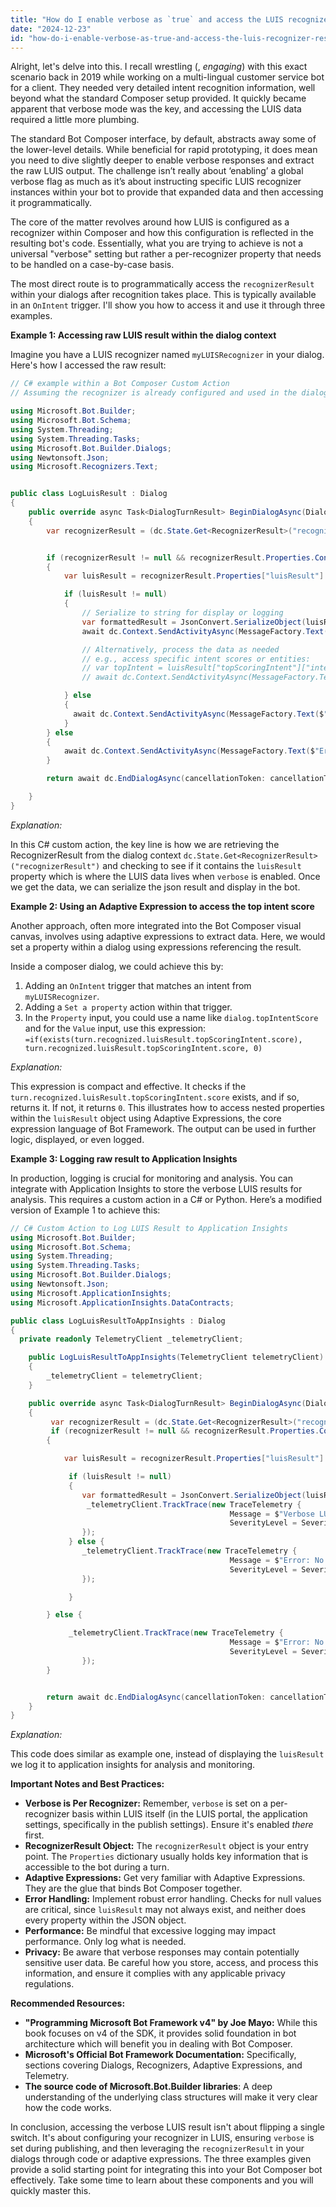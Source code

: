 ```yaml
---
title: "How do I enable verbose as `true` and access the LUIS recognizer result in Bot Composer?"
date: "2024-12-23"
id: "how-do-i-enable-verbose-as-true-and-access-the-luis-recognizer-result-in-bot-composer"
---
```


Alright, let's delve into this. I recall wrestling (, *engaging*) with this exact scenario back in 2019 while working on a multi-lingual customer service bot for a client. They needed very detailed intent recognition information, well beyond what the standard Composer setup provided. It quickly became apparent that verbose mode was the key, and accessing the LUIS data required a little more plumbing.

The standard Bot Composer interface, by default, abstracts away some of the lower-level details. While beneficial for rapid prototyping, it does mean you need to dive slightly deeper to enable verbose responses and extract the raw LUIS output. The challenge isn’t really about ‘enabling’ a global verbose flag as much as it’s about instructing specific LUIS recognizer instances within your bot to provide that expanded data and then accessing it programmatically.

The core of the matter revolves around how LUIS is configured as a recognizer within Composer and how this configuration is reflected in the resulting bot's code. Essentially, what you are trying to achieve is not a universal "verbose" setting but rather a per-recognizer property that needs to be handled on a case-by-case basis.

The most direct route is to programmatically access the `recognizerResult` within your dialogs after recognition takes place. This is typically available in an `OnIntent` trigger. I'll show you how to access it and use it through three examples.

**Example 1: Accessing raw LUIS result within the dialog context**

Imagine you have a LUIS recognizer named `myLUISRecognizer` in your dialog. Here's how I accessed the raw result:

```csharp
// C# example within a Bot Composer Custom Action
// Assuming the recognizer is already configured and used in the dialog

using Microsoft.Bot.Builder;
using Microsoft.Bot.Schema;
using System.Threading;
using System.Threading.Tasks;
using Microsoft.Bot.Builder.Dialogs;
using Newtonsoft.Json;
using Microsoft.Recognizers.Text;


public class LogLuisResult : Dialog
{
    public override async Task<DialogTurnResult> BeginDialogAsync(DialogContext dc, object options = null, CancellationToken cancellationToken = default)
    {
        var recognizerResult = (dc.State.Get<RecognizerResult>("recognizerResult") as RecognizerResult);


        if (recognizerResult != null && recognizerResult.Properties.ContainsKey("luisResult"))
        {
            var luisResult = recognizerResult.Properties["luisResult"] as Newtonsoft.Json.Linq.JObject;

            if (luisResult != null)
            {
                // Serialize to string for display or logging
                var formattedResult = JsonConvert.SerializeObject(luisResult, Formatting.Indented);
                await dc.Context.SendActivityAsync(MessageFactory.Text($"Verbose LUIS Result:\n {formattedResult}"), cancellationToken);

                // Alternatively, process the data as needed
                // e.g., access specific intent scores or entities:
                // var topIntent = luisResult["topScoringIntent"]["intent"];
                // await dc.Context.SendActivityAsync(MessageFactory.Text($"Top Intent: {topIntent}"), cancellationToken);

            } else
            {
              await dc.Context.SendActivityAsync(MessageFactory.Text($"Error: No LUIS result data available."), cancellationToken);
            }
        } else
        {
            await dc.Context.SendActivityAsync(MessageFactory.Text($"Error: No recognizer result or LUIS result found."), cancellationToken);
        }

        return await dc.EndDialogAsync(cancellationToken: cancellationToken);

    }
}

```

*Explanation:*

In this C# custom action, the key line is how we are retrieving the RecognizerResult from the dialog context `dc.State.Get<RecognizerResult>("recognizerResult")` and checking to see if it contains the `luisResult` property which is where the LUIS data lives when `verbose` is enabled. Once we get the data, we can serialize the json result and display in the bot.

**Example 2: Using an Adaptive Expression to access the top intent score**

Another approach, often more integrated into the Bot Composer visual canvas, involves using adaptive expressions to extract data. Here, we would set a property within a dialog using expressions referencing the result.

Inside a composer dialog, we could achieve this by:

1.  Adding an `OnIntent` trigger that matches an intent from `myLUISRecognizer`.
2.  Adding a `Set a property` action within that trigger.
3. In the `Property` input, you could use a name like `dialog.topIntentScore` and for the `Value` input, use this expression:
   `=if(exists(turn.recognized.luisResult.topScoringIntent.score), turn.recognized.luisResult.topScoringIntent.score, 0)`

*Explanation:*

This expression is compact and effective. It checks if the `turn.recognized.luisResult.topScoringIntent.score` exists, and if so, returns it. If not, it returns `0`. This illustrates how to access nested properties within the `luisResult` object using Adaptive Expressions, the core expression language of Bot Framework. The output can be used in further logic, displayed, or even logged.

**Example 3: Logging raw result to Application Insights**

In production, logging is crucial for monitoring and analysis. You can integrate with Application Insights to store the verbose LUIS results for analysis. This requires a custom action in a C# or Python. Here’s a modified version of Example 1 to achieve this:

```csharp
// C# Custom Action to Log LUIS Result to Application Insights
using Microsoft.Bot.Builder;
using Microsoft.Bot.Schema;
using System.Threading;
using System.Threading.Tasks;
using Microsoft.Bot.Builder.Dialogs;
using Newtonsoft.Json;
using Microsoft.ApplicationInsights;
using Microsoft.ApplicationInsights.DataContracts;

public class LogLuisResultToAppInsights : Dialog
{
  private readonly TelemetryClient _telemetryClient;

    public LogLuisResultToAppInsights(TelemetryClient telemetryClient)
    {
        _telemetryClient = telemetryClient;
    }

    public override async Task<DialogTurnResult> BeginDialogAsync(DialogContext dc, object options = null, CancellationToken cancellationToken = default)
    {
         var recognizerResult = (dc.State.Get<RecognizerResult>("recognizerResult") as RecognizerResult);
         if (recognizerResult != null && recognizerResult.Properties.ContainsKey("luisResult"))
        {

            var luisResult = recognizerResult.Properties["luisResult"] as Newtonsoft.Json.Linq.JObject;

             if (luisResult != null)
             {
                var formattedResult = JsonConvert.SerializeObject(luisResult, Formatting.None);
                 _telemetryClient.TrackTrace(new TraceTelemetry {
                                                 Message = $"Verbose LUIS Result: {formattedResult}",
                                                 SeverityLevel = SeverityLevel.Information
                });
             } else {
                _telemetryClient.TrackTrace(new TraceTelemetry {
                                                 Message = $"Error: No LUIS result data available.",
                                                 SeverityLevel = SeverityLevel.Warning
                });

             }

        } else {

             _telemetryClient.TrackTrace(new TraceTelemetry {
                                                 Message = $"Error: No recognizer result or LUIS result found.",
                                                 SeverityLevel = SeverityLevel.Warning
                });
        }


        return await dc.EndDialogAsync(cancellationToken: cancellationToken);
    }
}
```

*Explanation:*

This code does similar as example one, instead of displaying the `luisResult` we log it to application insights for analysis and monitoring.

**Important Notes and Best Practices:**

*   **Verbose is Per Recognizer:** Remember, `verbose` is set on a per-recognizer basis within LUIS itself (in the LUIS portal, the application settings, specifically in the publish settings). Ensure it's enabled *there* first.
*   **RecognizerResult Object:** The `recognizerResult` object is your entry point. The `Properties` dictionary usually holds key information that is accessible to the bot during a turn.
*   **Adaptive Expressions:** Get very familiar with Adaptive Expressions. They are the glue that binds Bot Composer together.
*   **Error Handling:** Implement robust error handling. Checks for null values are critical, since `luisResult` may not always exist, and neither does every property within the JSON object.
*   **Performance:** Be mindful that excessive logging may impact performance. Only log what is needed.
*   **Privacy:** Be aware that verbose responses may contain potentially sensitive user data. Be careful how you store, access, and process this information, and ensure it complies with any applicable privacy regulations.

**Recommended Resources:**

*   **"Programming Microsoft Bot Framework v4" by Joe Mayo:** While this book focuses on v4 of the SDK, it provides solid foundation in bot architecture which will benefit you in dealing with Bot Composer.
*   **Microsoft's Official Bot Framework Documentation:** Specifically, sections covering Dialogs, Recognizers, Adaptive Expressions, and Telemetry.
*   **The source code of Microsoft.Bot.Builder libraries**: A deep understanding of the underlying class structures will make it very clear how the code works.

In conclusion, accessing the verbose LUIS result isn't about flipping a single switch. It's about configuring your recognizer in LUIS, ensuring `verbose` is set during publishing, and then leveraging the `recognizerResult` in your dialogs through code or adaptive expressions. The three examples given provide a solid starting point for integrating this into your Bot Composer bot effectively. Take some time to learn about these components and you will quickly master this.
